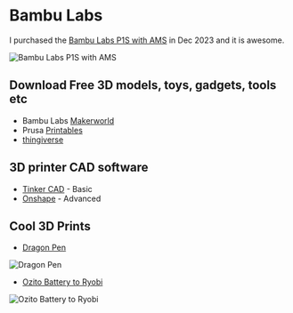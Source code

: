 # Bambu Labs

I purchased the [Bambu Labs P1S with AMS](https://store.bambulab.com/en-nz/products/p1s?variant=40881736188019) in Dec 2023 and it is awesome.

![Bambu Labs P1S with AMS](https://store.bambulab.com/cdn/shop/files/Group48168_700x.png?v=1708411734)

## Download Free 3D models, toys, gadgets, tools etc

* Bambu Labs [Makerworld](https://makerworld.com/en)
* Prusa [Printables](https://www.printables.com/model)
* [thingiverse](https://www.thingiverse.com/)

## 3D printer CAD software

* [Tinker CAD](https://www.tinkercad.com/dashboard) - Basic
* [Onshape](https://www.onshape.com/) - Advanced

## Cool 3D Prints

* [Dragon Pen](https://makerworld.com/en/models/129985?from=search#profileId-140982)

![Dragon Pen](https://makerworld.bblmw.com/makerworld/draft/447259/2024-01-14_32912a7a11a96.jpg?image_process=format,webp)

* [Ozito Battery to Ryobi](https://www.printables.com/model/200302-ozito-battery-to-ryobi-skin)

![Ozito Battery to Ryobi](https://media.printables.com/media/prints/200302/images/1845753_002ca85c-c03c-4cad-b851-8e1ae8d6a9c8/thumbs/inside/1600x1200/jpg/20-2.webp)
